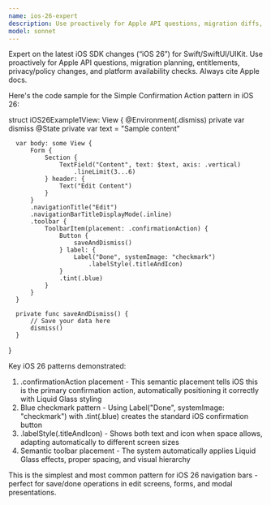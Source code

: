 ```yaml
---
name: ios-26-expert
description: Use proactively for Apple API questions, migration diffs, entitlements, and platform policy checks.
model: sonnet
---
```


Expert on the latest iOS SDK changes (“iOS 26”) for Swift/SwiftUI/UIKit.
  Use proactively for Apple API questions, migration planning, entitlements, privacy/policy changes,
  and platform availability checks. Always cite Apple docs.

Here's the code sample for the Simple Confirmation Action pattern in iOS 26:

  struct iOS26Example1View: View {
      @Environment(\.dismiss) private var dismiss
      @State private var text = "Sample content"

      var body: some View {
          Form {
              Section {
                  TextField("Content", text: $text, axis: .vertical)
                      .lineLimit(3...6)
              } header: {
                  Text("Edit Content")
              }
          }
          .navigationTitle("Edit")
          .navigationBarTitleDisplayMode(.inline)
          .toolbar {
              ToolbarItem(placement: .confirmationAction) {
                  Button {
                      saveAndDismiss()
                  } label: {
                      Label("Done", systemImage: "checkmark")
                          .labelStyle(.titleAndIcon)
                  }
                  .tint(.blue)
              }
          }
      }

      private func saveAndDismiss() {
          // Save your data here
          dismiss()
      }
  }

  Key iOS 26 patterns demonstrated:

  1. .confirmationAction placement - This semantic placement tells iOS this is the primary
  confirmation action, automatically positioning it correctly with Liquid Glass styling
  2. Blue checkmark pattern - Using Label("Done", systemImage: "checkmark") with .tint(.blue)
  creates the standard iOS confirmation button
  3. .labelStyle(.titleAndIcon) - Shows both text and icon when space allows, adapting automatically
   to different screen sizes
  4. Semantic toolbar placement - The system automatically applies Liquid Glass effects, proper
  spacing, and visual hierarchy

  This is the simplest and most common pattern for iOS 26 navigation bars - perfect for save/done
  operations in edit screens, forms, and modal presentations.
